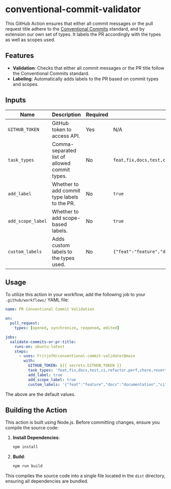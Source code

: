 # conventional-commit-validator

This GitHub Action ensures that either all commit messages or the pull request title adhere to the [Conventional Commits](https://www.conventionalcommits.org/en/v1.0.0/) standard, and by extension our own set of types. It labels the PR accordingly with the types as well as scopes used.

## Features

- **Validation**: Checks that either all commit messages or the PR title follow the Conventional Commits standard.
- **Labeling**: Automatically adds labels to the PR based on commit types and scopes.

## Inputs

| Name               | Description                                                      | Required | Default                                             |
|--------------------|------------------------------------------------------------------|----------|-----------------------------------------------------|
| `GITHUB_TOKEN`     | GitHub token to access API.                                      | Yes      | N/A                                                 |
| `task_types`       | Comma-separated list of allowed commit types.                    | No       | `feat,fix,docs,test,ci,refactor,perf,chore,revert,build,style` |
| `add_label`        | Whether to add commit type labels to the PR.                     | No       | `true`                                              |
| `add_scope_label`  | Whether to add scope-based labels.                               | No       | `true`                                              |
| `custom_labels`    | Adds custom labels to the types used.                            | No       | `{"feat":"feature","docs":"documentation","ci":"CI/CD","perf":"performance"}` |

## Usage

To utilize this action in your workflow, add the following job to your `.github/workflows/` YAML file:

```yaml
name: PR Conventional Commit Validation

on:
  pull_request:
    types: [opened, synchronize, reopened, edited]

jobs:
  validate-commits-or-pr-title:
    runs-on: ubuntu-latest
    steps:
      - uses: FritjofH/conventional-commit-validator@main
        with:
          GITHUB_TOKEN: ${{ secrets.GITHUB_TOKEN }}
          task_types: 'feat,fix,docs,test,ci,refactor,perf,chore,revert,build,style'
          add_label: true
          add_scope_label: true
          custom_labels: '{"feat":"feature","docs":"documentation","ci":"CI/CD","perf":"performance"}'
```

The above are the default values.

## Building the Action

This action is built using Node.js. Before committing changes, ensure you compile the source code:

1. **Install Dependencies**:

   ```bash
   npm install
   ```

2. **Build**:

   ```bash
   npm run build
   ```


This compiles the source code into a single file located in the `dist` directory, ensuring all dependencies are bundled.

